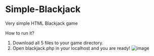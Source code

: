 # Simple-Blackjack
Very simple HTML Blackjack game

How to run it?
1. Download all 5 files to your game directory.
2. Open blackjack.php in your localhost and you are ready!
![image](https://github.com/user-attachments/assets/3c6f09b0-25e8-4efb-ab44-417026f9ef22)
